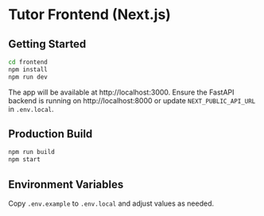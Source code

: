 # Tutor Frontend (Next.js)

## Getting Started

```bash
cd frontend
npm install
npm run dev
```

The app will be available at http://localhost:3000. Ensure the FastAPI backend is running on http://localhost:8000 or update `NEXT_PUBLIC_API_URL` in `.env.local`.

## Production Build

```bash
npm run build
npm start
```

## Environment Variables

Copy `.env.example` to `.env.local` and adjust values as needed.
